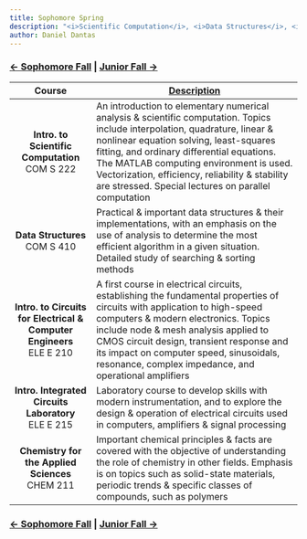 ```yaml
---
title: Sophomore Spring 
description: "<i>Scientific Computation</i>, <i>Data Structures</i>, <i>Circuits for Electrical & Computer Engineers</i>, <i>Integrated Circuits Laboratory</i>, and <i>Chemistry for the Applied Sciences</i>"
author: Daniel Dantas
---
```


### [← Sophomore Fall](https://dantasfiles.com/1999/08/26/cornell-sophomore-fall.html) | [Junior Fall →](https://dantasfiles.com/2000/08/24/cornell-junior-fall.html)

| Course | [Description](https://ecommons.cornell.edu/items/ee3e3c25-cd12-44cf-89cd-728dfd832304) |
| :---: | --- |
| **Intro. to Scientific Computation**<br>COM S 222 | An introduction to elementary numerical analysis & scientific computation. Topics include interpolation, quadrature, linear & nonlinear equation solving, least-squares fitting, and ordinary differential equations. The MATLAB computing environment is used. Vectorization, efficiency, reliability & stability are stressed. Special lectures on parallel computation |
| **Data Structures**<br>COM S 410 | Practical &  important data structures & their implementations, with an emphasis on the use of analysis to determine the most efficient algorithm in a given situation. Detailed study of searching & sorting methods |
| **Intro. to Circuits for Electrical & Computer Engineers** <br> ELE E 210 | A first course in electrical circuits, establishing the fundamental properties of circuits with application to high-speed computers & modern electronics. Topics include node & mesh analysis applied to CMOS circuit design, transient response and its impact on computer speed, sinusoidals, resonance, complex impedance, and operational amplifiers |
| **Intro. Integrated Circuits Laboratory** <br> ELE E 215 | Laboratory course to develop skills with modern instrumentation, and to explore the design & operation of electrical circuits used in computers, amplifiers & signal processing |
| **Chemistry for the Applied Sciences** <br> CHEM 211 | Important chemical principles & facts are covered with the objective of understanding the role of chemistry in other fields. Emphasis is on topics such as solid-state materials, periodic trends & specific classes of compounds, such as polymers |

### [← Sophomore Fall](https://dantasfiles.com/1999/08/26/cornell-sophomore-fall.html) | [Junior Fall →](https://dantasfiles.com/2000/08/24/cornell-junior-fall.html)
